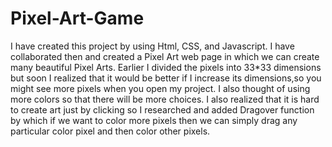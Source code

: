 # Pixel-Art-Game
I have created this project by using Html, CSS, and Javascript. I have collaborated then and created a Pixel Art web page in which we can create many beautiful Pixel Arts. Earlier I divided the pixels into 33*33 dimensions but soon I realized that it would be better if I increase its dimensions,so you might see more pixels when you open my project. I also thought of using more colors so that there will be more choices. I also realized that it is hard to create art just by clicking so I researched and added Dragover function by which if we want to color more pixels then we can simply drag any particular color pixel and then color other pixels.
